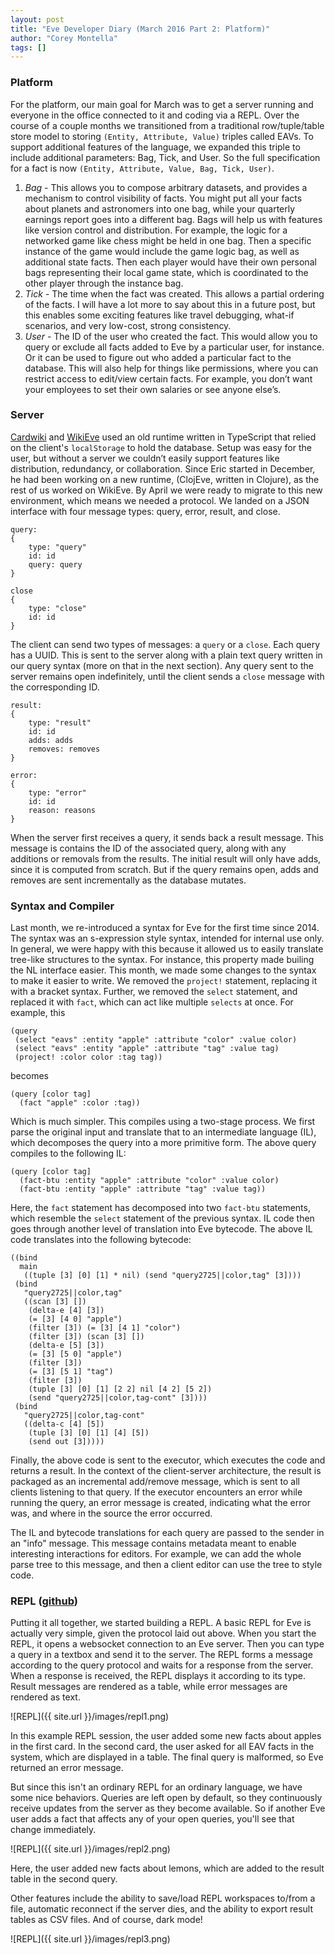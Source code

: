 ```yaml
---
layout: post
title: "Eve Developer Diary (March 2016 Part 2: Platform)"
author: "Corey Montella"
tags: []
---
```


### Platform

For the platform, our main goal for March was to get a server running and everyone in the office connected to it and coding via a REPL. Over the course of a couple months we transitioned from a traditional row/tuple/table store model to storing `(Entity, Attribute, Value)` triples called EAVs. To support additional features of the language, we expanded this triple to include additional parameters: Bag, Tick, and User. So the full specification for a fact is now `(Entity, Attribute, Value, Bag, Tick, User)`.

1. *Bag* - This allows you to compose arbitrary datasets, and provides a mechanism to control visibility of facts. You might put all your facts about planets and astronomers into one bag, while your quarterly earnings report goes into a different bag. Bags will help us with features like version control and distribution. For example, the logic for a networked game like chess might be held in one bag. Then a specific instance of the game would include the game logic bag, as well as additional state facts. Then each player would have their own personal bags representing their local game state, which is coordinated to the other player through the instance bag.
2. *Tick* - The time when the fact was created. This allows a partial ordering of the facts. I will have a lot more to say about this in a future post, but this enables some exciting features like travel debugging, what-if scenarios, and very low-cost, strong consistency.
3. *User* - The ID of the user who created the fact. This would allow you to query or exclude all facts added to Eve by a particular user, for instance. Or it can be used to figure out who added a particular fact to the database. This will also help for things like permissions, where you can restrict access to edit/view certain facts. For example, you don’t want your employees to set their own salaries or see anyone else’s.

### Server

[Cardwiki](http://incidentalcomplexity.com/2016/06/03/oct-nov/) and [WikiEve](http://incidentalcomplexity.com/2016/06/10/jan-feb/) used an old runtime written in TypeScript that relied on the client's `localStorage` to hold the database. Setup was easy for the user, but without a server we couldn’t easily support features like distribution, redundancy, or collaboration. Since Eric started in December, he had been working on a new runtime, (ClojEve, written in Clojure), as the rest of us worked on WikiEve. By April we were ready to migrate to this new environment, which means we needed a protocol. We landed on a JSON interface with four message types: query, error, result, and close.

```
query:
{
    type: "query"
    id: id
    query: query
}

close
{
    type: "close"
    id: id
}
```

The client can send two types of messages: a `query` or a `close`. Each query has a UUID. This is sent to the server along with a plain text query written in our query syntax (more on that in the next section). Any query sent to the server remains open indefinitely, until the client sends a `close` message with the corresponding ID.

```
result:
{
    type: "result"
    id: id
    adds: adds
    removes: removes
}

error:
{
    type: "error"
    id: id
    reason: reasons
}
```
When the server first receives a query, it sends back a result message. This message is contains the ID of the associated query, along with any additions or removals from the results. The initial result will only have adds, since it is computed from scratch. But if the query remains open, adds and removes are sent incrementally as the database mutates.

### Syntax and Compiler

Last month, we re-introduced a syntax for Eve for the first time since 2014. The syntax was an s-expression style syntax, intended for internal use only. In general, we were happy with this because it allowed us to easily translate tree-like structures to the syntax. For instance, this property made builing the NL interface easier. This month, we made some changes to the syntax to make it easier to write. We removed the `project!` statement, replacing it with a bracket syntax. Further, we removed the `select` statement, and replaced it with `fact`, which can act like multiple `selects` at once. For example, this

```
(query
 (select "eavs" :entity "apple" :attribute "color" :value color)
 (select "eavs" :entity "apple" :attribute "tag" :value tag)
 (project! :color color :tag tag))
```

becomes

```
(query [color tag]
  (fact "apple" :color :tag))
```

Which is much simpler. This compiles using a two-stage process. We first parse the original input and translate that to an intermediate language (IL), which decomposes the query into a more primitive form. The above query compiles to the following IL:

```
(query [color tag]
  (fact-btu :entity "apple" :attribute "color" :value color)
  (fact-btu :entity "apple" :attribute "tag" :value tag))
```

Here, the `fact` statement has decomposed into two `fact-btu` statements, which resemble the `select` statement of the previous syntax. IL code then goes through another level of translation into Eve bytecode. The above IL code translates into the following bytecode:

```
((bind
  main
   ((tuple [3] [0] [1] * nil) (send "query2725||color,tag" [3])))
 (bind
   "query2725||color,tag"
   ((scan [3] [])
    (delta-e [4] [3])
    (= [3] [4 0] "apple")
    (filter [3]) (= [3] [4 1] "color")
    (filter [3]) (scan [3] [])
    (delta-e [5] [3])
    (= [3] [5 0] "apple")
    (filter [3])
    (= [3] [5 1] "tag")
    (filter [3])
    (tuple [3] [0] [1] [2 2] nil [4 2] [5 2])
    (send "query2725||color,tag-cont" [3])))
 (bind
   "query2725||color,tag-cont"
   ((delta-c [4] [5])
    (tuple [3] [0] [1] [4] [5])
    (send out [3]))))
```

Finally, the above code is sent to the executor, which executes the code and returns a result. In the context of the client-server architecture, the result is packaged as an incremental add/remove message, which is sent to all clients listening to that query. If the executor encounters an error while running the query, an error message is created, indicating what the error was, and where in the source the error occurred.

The IL and bytecode translations for each query are passed to the sender in an "info" message. This message contains metadata meant to enable interesting interactions for editors. For example, we can add the whole parse tree to this message, and then a client editor can use the tree to style code.

### REPL ([github](https://github.com/witheve/Eve/tree/90a6c6bc4597572a29c72119fc7bb964426f8107))

Putting it all together, we started building a REPL. A basic REPL for Eve is actually very simple, given the protocol laid out above. When you start the REPL, it opens a websocket connection to an Eve server. Then you can type a query in a textbox and send it to the server. The REPL forms a message according to the query protocol and waits for a response from the server. When a response is received, the REPL displays it according to its type. Result messages are rendered as a table, while error messages are rendered as text.

![REPL]({{ site.url }}/images/repl1.png)

In this example REPL session, the user added some new facts about apples in the first card. In the second card, the user asked for all EAV facts in the system, which are displayed in a table. The final query is malformed, so Eve returned an error message.

But since this isn't an ordinary REPL for an ordinary language, we have some nice behaviors. Queries are left open by default, so they continuously receive updates from the server as they become available. So if another Eve user adds a fact that affects any of your open queries, you'll see that change immediately.

![REPL]({{ site.url }}/images/repl2.png)

Here, the user added new facts about lemons, which are added to the result table in the second query.

Other features include the ability to save/load REPL workspaces to/from a file, automatic reconnect if the server dies, and the ability to export result tables as CSV files. And of course, dark mode!

![REPL]({{ site.url }}/images/repl3.png)